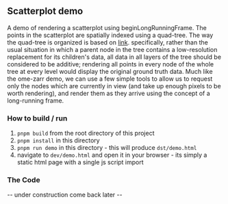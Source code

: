 ## Scatterplot demo

A demo of rendering a scatterplot using beginLongRunningFrame. The points in the scatterplot are spatially indexed using a quad-tree. The way the quad-tree is organized is based on [link](https://github.com/potree/potree).
specifically, rather than the usual situation in which a parent node in the tree contains a low-resolution replacement for its children's data, all data in all layers of the tree should be considered to be additive; rendering all points in every node of the whole tree at every level would display the original ground truth data. Much like the ome-zarr demo, we can use a few simple tools to allow us to request only the nodes which are currently in view (and take up enough pixels to be worth rendering), and render them as they arrive using the concept of a long-running frame.

### How to build / run

1. `pnpm build` from the root directory of this project
2. `pnpm install` in this directory
3. `pnpm run demo` in this directory - this will produce `dst/demo.html`
4. navigate to `dev/demo.html` and open it in your browser - its simply a static html page with a single js script import

### The Code

-- under construction come back later --

